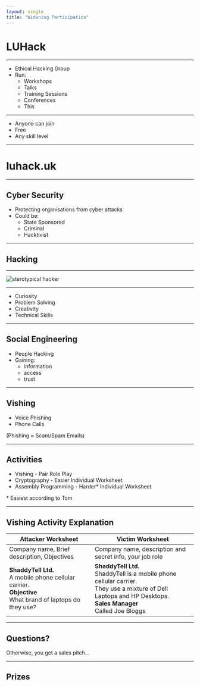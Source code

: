 ```yaml
---
layout: single
title: "Widening Participation"
---
```


# LUHack

---

- Ethical Hacking Group
- Run:
  - Workshops
  - Talks
  - Training Sessions
  - Conferences
  - This

---

- Anyone can join
- Free
- Any skill level

---

# luhack.uk

---

## Cyber Security

- Protecting organisations from cyber attacks
- Could be:
  - State Sponsored
  - Criminal
  - Hacktivist

---

## Hacking

---

![sterotypical hacker](https://static1.moviewebimages.com/wordpress/wp-content/uploads/2023/06/matrix.jpg)

---

- Curiosity
- Problem Solving
- Creativity
- Technical Skills

---

## Social Engineering

- People Hacking
- Gaining:
  - information
  - access
  - trust

---

## Vishing

- Voice Phishing
- Phone Calls

(Phishing ≈ Scam/Spam Emails)

---

## Activities

- Vishing - Pair Role Play
- Cryptography - Easier Individual Worksheet
- Assembly Programming - Harder* Individual Worksheet

\* Easiest according to Tom

---

## Vishing Activity Explanation

| Attacker Worksheet                                                                                             | Victim Worksheet                                                                                                                                                            |
|----------------------------------------------------------------------------------------------------------------|-----------------------------------------------------------------------------------------------------------------------------------------------------------------------------|
| Company name, Brief description, Objectives                                                                    | Company name, description and secret info, your job role                                                                                                                    |
| **ShaddyTell Ltd.**<br>A mobile phone cellular carrier.<br>**Objective**<br>What brand of laptops do they use? | **ShaddyTell Ltd.**<br>ShaddyTell is a mobile phone cellular carrier. <br> They use a mixture of Dell Laptops and HP Desktops. <br> **Sales Manager**<br> Called Joe Bloggs |

---

## Questions?

Otherwise, you get a sales pitch...

---

## Prizes